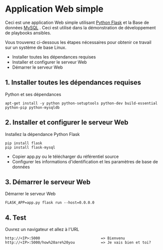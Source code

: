 # Application Web simple

Ceci est une application Web simple utilisant [Python Flask](http://flask.pocoo.org/) et la Base de données [MySQL](https://www.mysql.com/) . 
Ceci est utilisé dans la démonstration de développement de playbooks ansibles.
  
  Vous trouverez ci-dessous les étapes nécessaires pour obtenir ce travail sur un système de base Linux.
  
   - Installer toutes les dépendances requises
   - Installer et configurer le serveur Web
   - Démarrer le serveur Web
   
## 1. Installer toutes les dépendances requises
  
  Python et ses dépendances

    apt-get install -y python python-setuptools python-dev build-essential python-pip python-mysqldb

   
## 2. Installer et configurer le serveur Web

Installez la dépendance Python Flask 

    pip install flask
    pip install flask-mysql

- Copier app.py ou le télécharger du référentiel source
- Configurer les informations d'identification et les paramètres de base de données

## 3. Démarrer le serveur Web

Démarrer le serveur Web

    FLASK_APP=app.py flask run --host=0.0.0.0
    
## 4. Test

Ouvrez un navigateur et allez à l'URL

    http://<IP>:5000                            => Bienvenu
    http://<IP>:5000/how%20are%20you            => Je vais bien et toi?
